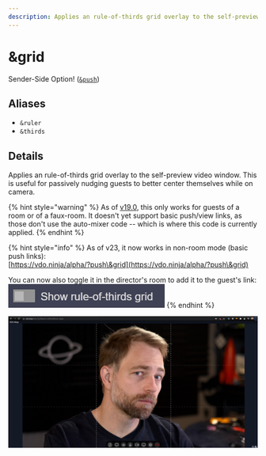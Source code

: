 ```yaml
---
description: Applies an rule-of-thirds grid overlay to the self-preview
---
```


# \&grid

Sender-Side Option! ([`&push`](../../source-settings/push.md))

## Aliases

* `&ruler`
* `&thirds`

## Details

Applies an rule-of-thirds grid overlay to the self-preview video window. This is useful for passively nudging guests to better center themselves while on camera.

{% hint style="warning" %}
As of [v19.0](../../release-notes/v19.md), this only works for guests of a room or of a faux-room. It doesn't yet support basic push/view links, as those don't use the auto-mixer code -- which is where this code is currently applied.
{% endhint %}

{% hint style="info" %}
As of v23, it now works in non-room mode (basic push links):\
[https://vdo.ninja/alpha/?push\&grid](https://vdo.ninja/alpha/?push\&grid)

You can now also toggle it in the director's room to add it to the guest's link:\
![](<../../.gitbook/assets/image (103) (1).png>)
{% endhint %}



![](<../../.gitbook/assets/image (92) (1).png>)
